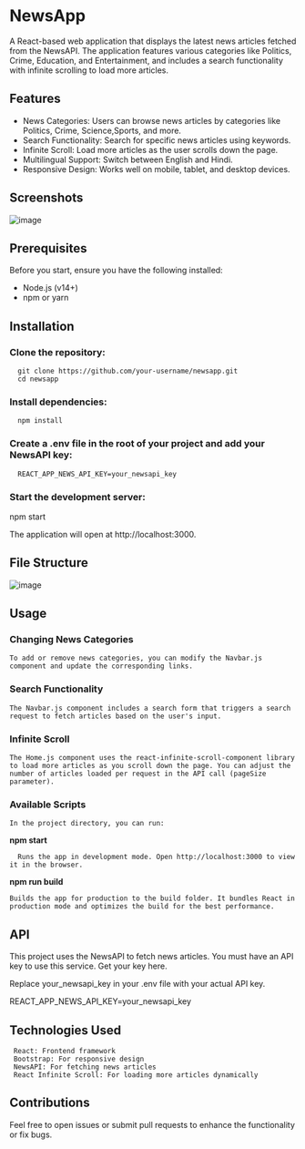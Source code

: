 # NewsApp

A React-based web application that displays the latest news articles fetched from the NewsAPI. The application features various categories like Politics, Crime, Education, and Entertainment, and includes a search functionality with infinite scrolling to load more articles.

## Features

  * News Categories: Users can browse news articles by categories like Politics, Crime, Science,Sports, and more.
  * Search Functionality: Search for specific news articles using keywords.
  * Infinite Scroll: Load more articles as the user scrolls down the page.
  * Multilingual Support: Switch between English and Hindi.
  * Responsive Design: Works well on mobile, tablet, and desktop devices.
## Screenshots
![image](https://github.com/user-attachments/assets/78877e0c-624c-4770-bc7e-e76f9377b1e1)

## Prerequisites

Before you start, ensure you have the following installed:

  + Node.js (v14+)
  + npm or yarn

## Installation

  ### Clone the repository:

      git clone https://github.com/your-username/newsapp.git
      cd newsapp

 ### Install dependencies:

      npm install

 ### Create a .env file in the root of your project and add your NewsAPI key:


      REACT_APP_NEWS_API_KEY=your_newsapi_key

### Start the development server:

npm start

The application will open at http://localhost:3000.


## File Structure


![image](https://github.com/user-attachments/assets/ef7192cb-6142-4d7b-8609-d337b9f50964)

## Usage
### Changing News Categories

    To add or remove news categories, you can modify the Navbar.js component and update the corresponding links.
    
### Search Functionality

    The Navbar.js component includes a search form that triggers a search request to fetch articles based on the user's input.
### Infinite Scroll

    The Home.js component uses the react-infinite-scroll-component library to load more articles as you scroll down the page. You can adjust the number of articles loaded per request in the API call (pageSize parameter).
    
### Available Scripts

    In the project directory, you can run:
    
  **npm start**
    
      Runs the app in development mode. Open http://localhost:3000 to view it in the browser.
      
  **npm run build**

    Builds the app for production to the build folder. It bundles React in production mode and optimizes the build for the best performance.

## API

This project uses the NewsAPI to fetch news articles. You must have an API key to use this service. Get your key here.

Replace your_newsapi_key in your .env file with your actual API key.


REACT_APP_NEWS_API_KEY=your_newsapi_key


## Technologies Used

     React: Frontend framework
     Bootstrap: For responsive design
     NewsAPI: For fetching news articles
     React Infinite Scroll: For loading more articles dynamically

## Contributions

Feel free to open issues or submit pull requests to enhance the functionality or fix bugs.


